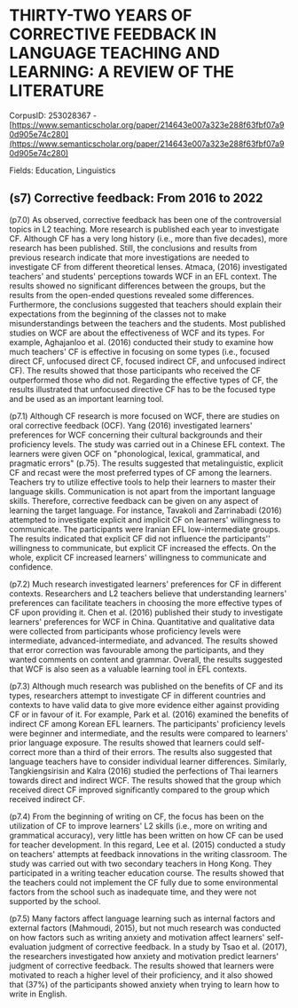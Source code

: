 # THIRTY-TWO YEARS OF CORRECTIVE FEEDBACK IN LANGUAGE TEACHING AND LEARNING: A REVIEW OF THE LITERATURE

CorpusID: 253028367 - [https://www.semanticscholar.org/paper/214643e007a323e288f63fbf07a90d905e74c280](https://www.semanticscholar.org/paper/214643e007a323e288f63fbf07a90d905e74c280)

Fields: Education, Linguistics

## (s7) Corrective feedback: From 2016 to 2022
(p7.0) As observed, corrective feedback has been one of the controversial topics in L2 teaching. More research is published each year to investigate CF. Although CF has a very long history (i.e., more than five decades), more research has been published. Still, the conclusions and results from previous research indicate that more investigations are needed to investigate CF from different theoretical lenses. Atmaca, (2016) investigated teachers' and students' perceptions towards WCF in an EFL context. The results showed no significant differences between the groups, but the results from the open-ended questions revealed some differences. Furthermore, the conclusions suggested that teachers should explain their expectations from the beginning of the classes not to make misunderstandings between the teachers and the students. Most published studies on WCF are about the effectiveness of WCF and its types. For example, Aghajanloo et al. (2016) conducted their study to examine how much teachers' CF is effective in focusing on some types (i.e., focused direct CF, unfocused direct CF, focused indirect CF, and unfocused indirect CF). The results showed that those participants who received the CF outperformed those who did not. Regarding the effective types of CF, the results illustrated that unfocused directive CF has to be the focused type and be used as an important learning tool.

(p7.1) Although CF research is more focused on WCF, there are studies on oral corrective feedback (OCF). Yang (2016) investigated learners' preferences for WCF concerning their cultural backgrounds and their proficiency levels. The study was carried out in a Chinese EFL context. The learners were given OCF on "phonological, lexical, grammatical, and pragmatic errors" (p.75). The results suggested that metalinguistic, explicit CF and recast were the most preferred types of CF among the learners. Teachers try to utilize effective tools to help their learners to master their language skills. Communication is not apart from the important language skills. Therefore, corrective feedback can be given on any aspect of learning the target language. For instance, Tavakoli and Zarrinabadi (2016) attempted to investigate explicit and implicit CF on learners' willingness to communicate. The participants were Iranian EFL low-intermediate groups. The results indicated that explicit CF did not influence the participants'' willingness to communicate, but explicit CF increased the effects. On the whole, explicit CF increased learners' willingness to communicate and confidence.

(p7.2) Much research investigated learners' preferences for CF in different contexts. Researchers and L2 teachers believe that understanding learners' preferences can facilitate teachers in choosing the more effective types of CF upon providing it. Chen et al. (2016) published their study to investigate learners' preferences for WCF in China. Quantitative and qualitative data were collected from participants whose proficiency levels were intermediate, advanced-intermediate, and advanced. The results showed that error correction was favourable among the participants, and they wanted comments on content and grammar. Overall, the results suggested that WCF is also seen as a valuable learning tool in EFL contexts.

(p7.3) Although much research was published on the benefits of CF and its types, researchers attempt to investigate CF in different countries and contexts to have valid data to give more evidence either against providing CF or in favour of it. For example, Park et al. (2016) examined the benefits of indirect CF among Korean EFL learners. The participants' proficiency levels were beginner and intermediate, and the results were compared to learners' prior language exposure. The results showed that learners could self-correct more than a third of their errors. The results also suggested that language teachers have to consider individual learner differences. Similarly, Tangkiengsirisin and Kalra (2016) studied the perfections of Thai learners towards direct and indirect WCF. The results showed that the group which received direct CF improved significantly compared to the group which received indirect CF.

(p7.4) From the beginning of writing on CF, the focus has been on the utilization of CF to improve learners' L2 skills (i.e., more on writing and grammatical accuracy), very little has been written on how CF can be used for teacher development. In this regard, Lee et al. (2015) conducted a study on teachers' attempts at feedback innovations in the writing classroom. The study was carried out with two secondary teachers in Hong Kong. They participated in a writing teacher education course. The results showed that the teachers could not implement the CF fully due to some environmental factors from the school such as inadequate time, and they were not supported by the school.

(p7.5) Many factors affect language learning such as internal factors and external factors (Mahmoudi, 2015), but not much research was conducted on how factors such as writing anxiety and motivation affect learners' self-evaluation judgment of corrective feedback. In a study by Tsao et al. (2017), the researchers investigated how anxiety and motivation predict learners' judgment of corrective feedback. The results showed that learners were motivated to reach a higher level of their proficiency, and it also showed that (37%) of the participants showed anxiety when trying to learn how to write in English.
